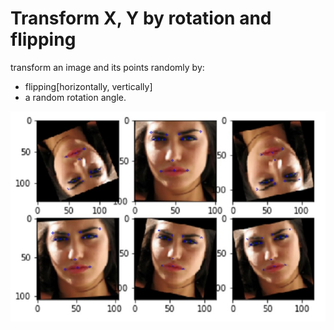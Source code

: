 # Transform X, Y by rotation and flipping
transform an image and its points randomly by:
 - flipping[horizontally, vertically]
 - a random rotation angle.
 
 ![](images/out.jpg)